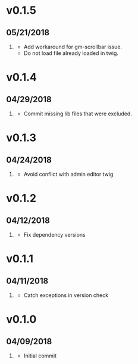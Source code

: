 # v0.1.5
##  05/21/2018

1. [](#bugfix)
    * Add workaround for gm-scrollbar issue.
    * Do not load file already loaded in twig.

# v0.1.4
##  04/29/2018

1. [](#bugfix)
    * Commit missing lib files that were excluded.

# v0.1.3
##  04/24/2018

1. [](#bugfix)
    * Avoid conflict with admin editor twig 

# v0.1.2
##  04/12/2018

1. [](#bugfix)
    * Fix dependency versions 

# v0.1.1
##  04/11/2018

1. [](#bugfix)
    * Catch exceptions in version check 

# v0.1.0
##  04/09/2018

1. [](#new)
    * Initial commit
